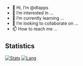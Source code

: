 - 👋 Hi, I’m @dtapps
- 👀 I’m interested in ...
- 🌱 I’m currently learning ...
- 💞️ I’m looking to collaborate on ...
- 📫 How to reach me ...

<!---
dtapps/dtapps is a ✨ special ✨ repository because its `README.md` (this file) appears on your GitHub profile.
You can click the Preview link to take a look at your changes.
--->

## Statistics

[![Stats](https://github-readme-stats.vercel.app/api?username=dtapps&show_icons=true&count_private=true&hide_title=true&theme=dark)](https://github.com/dtapps)
[![Lang](https://github-readme-stats.vercel.app/api/top-langs/?username=dtapps&langs_count=8&layout=compact&count_private=true&hide_title=true&theme=dark)](https://github.com/dtapps)
